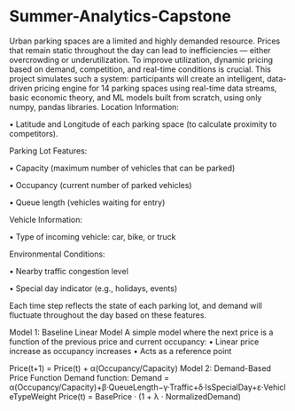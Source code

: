 # Summer-Analytics-Capstone
Urban parking spaces are a limited and highly demanded resource. Prices that remain static
throughout the day can lead to inefficiencies — either overcrowding or underutilization.
To improve utilization, dynamic pricing based on demand, competition, and real-time
conditions is crucial.
This project simulates such a system: participants will create an intelligent, data-driven
pricing engine for 14 parking spaces using real-time data streams, basic economic theory,
and ML models built from scratch, using only numpy, pandas libraries.
Location Information:

• Latitude and Longitude of each parking space (to calculate proximity to competitors).

Parking Lot Features:

• Capacity (maximum number of vehicles that can be parked)

• Occupancy (current number of parked vehicles)

• Queue length (vehicles waiting for entry)


Vehicle Information:

• Type of incoming vehicle: car, bike, or truck

Environmental Conditions:

• Nearby traffic congestion level

• Special day indicator (e.g., holidays, events)

Each time step reflects the state of each parking lot, and demand will fluctuate throughout
the day based on these features.

Model 1: Baseline Linear Model
A simple model where the next price is a function of the previous price and current
occupancy:
• Linear price increase as occupancy increases
• Acts as a reference point

Price(t+1) = Price(t) + α(Occupancy/Capacity)
Model 2: Demand-Based Price Function
Demand function:
Demand = α(Occupancy/Capacity)+β·QueueLength−γ·Traffic+δ·IsSpecialDay+ε·VehicleTypeWeight
Price(t) = BasePrice · (1 + λ · NormalizedDemand)
